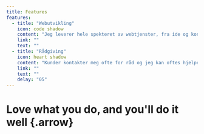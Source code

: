 ```yaml
---
title: Features
features:
  - title: "Webutvikling"
    icon: code shadow
    content: "Jeg leverer hele spekteret av webtjenster, fra ide og konsept til ferdige løsninger. Ved spesielle behov tilknytter jeg meg ekspertise på grafisk design, interaksjonsdesign, drift og strategi. Og blir oppdrag for store kan jeg videresende enten deler eller hele prosjekt. Jeg er også behjelpelig med mindre oppdrag som oppdatering av eksisterende sider eller løser tekniske floker for kunder."
    link: ""
    text: ""  
  - title: "Rådgiving"
    icon: heart shadow
    content: "Kunder kontakter meg ofte for råd og jeg kan oftes hjelpe dem med å stake ut veien videre. Rørleggere bør nok ha mer fokus på å legge rør enn å lage nettsider. Oppdrag jeg har utført spenner fra en enkelt time til komplette strategier. Kunden kan få råd om hvordan løse enkle problemer. Men ofte rådgir jeg større strategiske satsinger på nettmarkedsføring. Jeg har også gjennomført en del strategirevisjoner og tredjepartsvurderinger av prosjekter."
    link: ""
    text: ""
    delay: "05"   
---
```


# Love what you do, and you'll do it well {.arrow}
